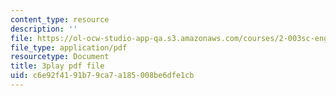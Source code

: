 ```yaml
---
content_type: resource
description: ''
file: https://ol-ocw-studio-app-qa.s3.amazonaws.com/courses/2-003sc-engineering-dynamics-fall-2011/c6e92f4191b79ca7a185008be6dfe1cb_p9DHjoLS3GA.pdf
file_type: application/pdf
resourcetype: Document
title: 3play pdf file
uid: c6e92f41-91b7-9ca7-a185-008be6dfe1cb
---
```

